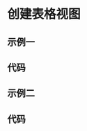 # 创建表格视图

## 示例一

<sample path="table-element"></sample>

## 代码

<code path="table-element.tsx" class="language-js"></code>

## 示例二

<sample path="div-element"></sample>

## 代码

<code path="div-element.tsx" class="language-js"></code>